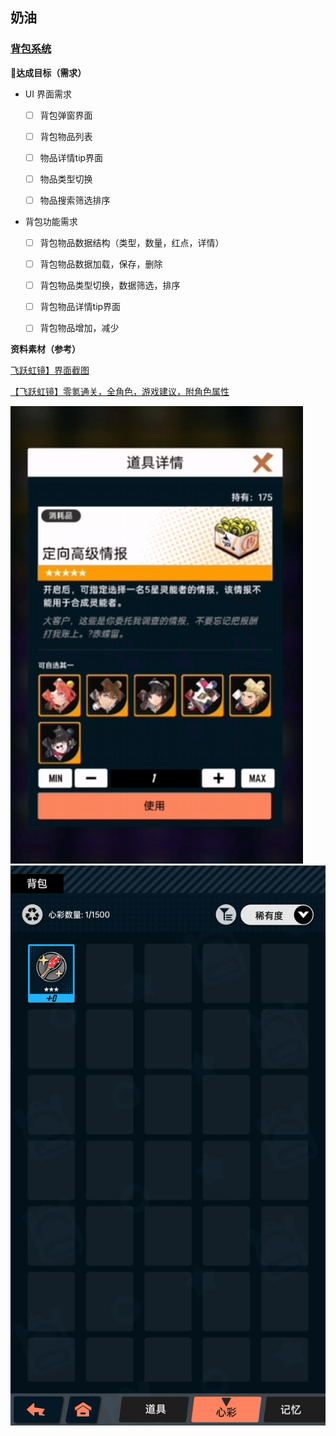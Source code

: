 ## 奶油

### [背包系统](../cream/PackageSys/)

**🎯达成目标（需求）**

- UI 界面需求
  - [ ] 背包弹窗界面
  - [ ] 背包物品列表
  - [ ] 物品详情tip界面
  - [ ] 物品类型切换
  - [ ] 物品搜索筛选排序


- 背包功能需求
  - [ ] 背包物品数据结构（类型，数量，红点，详情）
  - [ ] 背包物品数据加载，保存，删除
  - [ ] 背包物品类型切换，数据筛选，排序
  - [ ] 背包物品详情tip界面
  - [ ] 背包物品增加，减少


**资料素材（参考）**


[飞跃虹镜】界面截图](https://www.gameui.net/game/12985)

[【飞跃虹镜】零氪通关，全角色，游戏建议，附角色属性](https://www.bilibili.com/video/BV1G2hrerEKn)

![背包界面参考](./_images/PackageSys_01.png)
![背包界面参考](./_images/PackageSys_02.png)